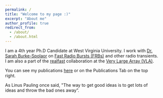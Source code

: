 ```yaml
---
permalink: /
title: "Welcome to my page :)"
excerpt: "About me"
author_profile: true
redirect_from: 
  - /about/
  - /about.html
---
```


I am a 4th year Ph.D Candidate at West Virginia University. I work with [Dr. Sarah Burke-Spolaor](https://sarahspolaor.faculty.wvu.edu/) on [Fast Radio Bursts (FRBs)](https://en.wikipedia.org/wiki/Fast_radio_burst) and other radio transients. I am also a part of the [realfast](http://realfast.io/about/) collaboration at the [Very Large Array (VLA)](http://www.vla.nrao.edu/).

You can see my publications [here](https://ui.adsabs.harvard.edu/public-libraries/OUKtvXIFR6C-5THj23_Apw) or on the Publications Tab on the top right. 


As Linus Pauling once said, "The way to get good ideas is to get lots of ideas and throw the bad ones away”.
